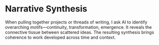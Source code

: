 # Narrative Synthesis

When pulling together projects or threads of writing, I ask AI to identify overarching motifs—continuity, transformation, emergence. It reveals the connective tissue between scattered ideas. The resulting synthesis brings coherence to work developed across time and context.
